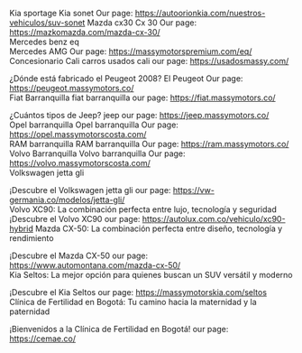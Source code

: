 Kia sportage
Kia sonet
Our page: https://autoorionkia.com/nuestros-vehiculos/suv-sonet	
Mazda cx30
Cx 30
Our page: https://mazkomazda.com/mazda-cx-30/	
Mercedes benz eq	
Mercedes AMG
Our page: https://massymotorspremium.com/eq/		
Concesionario Cali
carros usados cali
our page: https://usadosmassy.com/	

¿Dónde está fabricado el Peugeot 2008?
El Peugeot 
Our page: https://peugeot.massymotors.co/		
Fiat Barranquilla
fiat barranquilla
our page: https://fiat.massymotors.co/		

¿Cuántos tipos de Jeep?
jeep
our page: https://jeep.massymotors.co/			
Opel barranquilla
Opel barranquilla 
Our page: https://opel.massymotorscosta.com/	
RAM barranquilla
RAM barranquilla
Our page: https://ram.massymotors.co/	
Volvo Barranquilla
Volvo barranquilla
Our page: https://volvo.massymotorscosta.com/		
Volkswagen jetta gli

¡Descubre el Volkswagen jetta gli
our page: https://vw-germania.co/modelos/jetta-gli/		
Volvo XC90: La combinación perfecta entre lujo, tecnología y seguridad
¡Descubre el Volvo XC90
our page: https://autolux.com.co/vehiculo/xc90-hybrid
Mazda CX-50: La combinación perfecta entre diseño, tecnología y rendimiento

¡Descubre el Mazda CX-50
our page: https://www.automontana.com/mazda-cx-50/	
Kia Seltos: La mejor opción para quienes buscan un SUV versátil y moderno

¡Descubre el Kia Seltos
our page: https://massymotorskia.com/seltos	
Clínica de Fertilidad en Bogotá: Tu camino hacia la maternidad y la paternidad

¡Bienvenidos a la Clínica de Fertilidad en Bogotá!
our page: https://cemae.co/	

